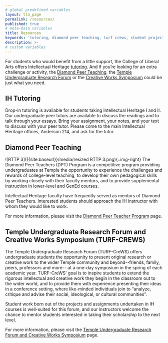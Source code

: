 ```yaml
---
# global predefined variables
layout: tla_page
permalink: /resources/
published: true
# meta-data variables
title: Resources
keywords: 'tutoring, diamond peer teaching, turf crews, student projects'
description: >-
# custom variables
---
```

For students who would benefit from a little support, the College of Liberal Arts offers Intellectual Heritage [tutoring](#ih-tutoring). And if you’re looking for an extra challenge or activity, the [Diamond Peer Teaching](#diamond-peer-teaching), the [Temple Undergraduate Research Forum](#temple-undergraduate-research-forum-and-creative-works-symposium-turf-crews) or the [Creative Works Symposium](#temple-undergraduate-research-forum-and-creative-works-symposium-turf-crews) could be just what you need.

## IH Tutoring
Drop-in tutoring is available for students taking Intellectual Heritage I and II. Our undergraduate peer tutors are available to discuss the readings and to talk through your essays. Bring your assignment, your notes, and your text to discuss with your peer tutor.  Please come to the main Intellectual Heritage offices, Anderson 214, and ask for the tutor.

## Diamond Peer Teaching
![RTTP 3]({{site.baseurl}}/media/resized RTTP 3.png){:.img-right}
The Diamond Peer Teachers (DPT) Program is a competitive program providing undergraduates at Temple the opportunity to experience the challenges and rewards of college-level teaching, to develop their own pedagogical skills by working closely with their faculty mentors, and to provide supplemental instruction in lower-level and GenEd courses.

Intellectual Heritage faculty have frequently served as mentors of Diamond Peer Teachers. Interested students should approach the IH instructor with whom they would like to work.

For more information, please visit the [Diamond Peer Teacher Program](http://www.temple.edu/vpus/opportunities/peerteacher.htm) page.

## Temple Undergraduate Research Forum and Creative Works Symposium (TURF-CREWS)
The Temple Undergraduate Research Forum (TURF-CreWS) offers undergraduate students the opportunity to present original research or creative work to the wider Temple community and beyond--friends, family, peers, professors and more-- at a one-day symposium in the spring of each academic year.  TURF-CreWS’ goal is to inspire students to extend the rigorous intellectual and creative work they begin in the classroom out to the wider world, and to provide them with experience presenting their ideas in a conference setting, where like-minded individuals join to “analyze, critique and advise their social, ideological, or cultural communities”.

Student work born out of the projects and assignments undertaken in IH courses is well-suited for this forum, and our instructors welcome the chance to mentor students interested in taking their scholarship to the next level.

For more information, please visit the [Temple Undergraduate Research Forum and Creative Works Symposium](http://www.temple.edu/vpus/opportunities/TURF.htm) page.
